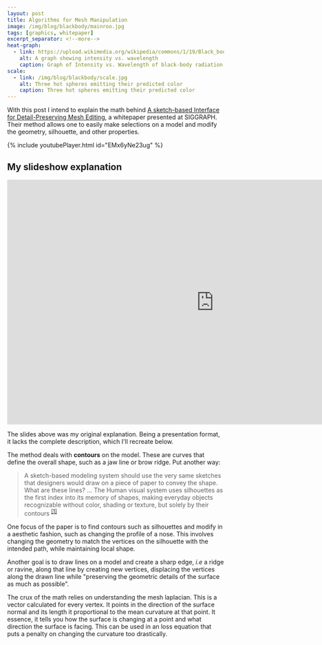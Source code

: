 ```yaml
---
layout: post
title: Algorithms for Mesh Manipulation
image: /img/blog/blackbody/mainroo.jpg
tags: [graphics, whitepaper]
excerpt_separator: <!--more-->
heat-graph:
  - link: https://upload.wikimedia.org/wikipedia/commons/1/19/Black_body.svg
    alt: A graph showing intensity vs. wavelength
    caption: Graph of Intensity vs. Wavelength of black-body radiation
scale:
  - link: /img/blog/blackbody/scale.jpg
    alt: Three hot spheres emitting their predicted color
    caption: Three hot spheres emitting their predicted color
---
```

With this post I intend to explain the math behind [A sketch-based Interface for Detail-Preserving Mesh Editing](https://www.cs.tau.ac.il/~dcor/articles/2007/A-Sketch-Based.pdf), a whitepaper presented at SIGGRAPH. Their method allows one to easily make selections on a model and modify the geometry, silhouette, and other properties.

{% include youtubePlayer.html id="EMx6yNe23ug" %}
## My slideshow explanation
<div class="row">
<div class="col-xs-12">
<div class="videowrapper">
<iframe src="https://docs.google.com/presentation/d/e/2PACX-1vRo8DA7FeEsjQaZEdwZJZHyoLgit8V2XcH8TPet46ym6VPkKT3ptjqapr-EvjMRLpibZGKLBNF2vujo/embed?start=false&loop=false&delayms=5000" frameborder="0" width="960" height="569" allowfullscreen="true" mozallowfullscreen="true" webkitallowfullscreen="true"></iframe>
</div>
</div>
</div>

The slides above was my original explanation. Being a presentation format, it lacks the complete description, which I'll recreate below.

The method deals with **contours** on the model. These are curves that define the overall shape, such as a jaw line or brow ridge. Put another way:
> A sketch-based modeling system should use the very same sketches that designers would draw on a piece of paper to convey the shape. What are these lines? ... The Human visual system uses silhouettes as the first index into its memory of shapes, making everyday objects recognizable without color, shading or texture, but solely by their contours <sup><a href="https://www.cs.tau.ac.il/~dcor/articles/2007/A-Sketch-Based.pdf">[1]</a></sup>

One focus of the paper is to find contours such as silhouettes and modify in a aesthetic fashion, such as changing the profile of a nose. This involves changing the geometry to match the vertices on the silhouette with the intended path, while maintaining local shape.

Another goal is to draw lines on a model and create a sharp edge, *i.e* a ridge or ravine, along that line by creating new vertices, displacing the vertices along the drawn line while "preserving the geometric details of the surface as much as possible".

The crux of the math relies on understanding the mesh laplacian. This is a vector calculated for every vertex. It points in the direction of the surface normal and its length it proportional to the mean curvature at that point. It essence, it tells you how the surface is changing at a point and what direction the surface is facing. This can be used in an loss equation that puts a penalty on changing the curvature too drastically. 
